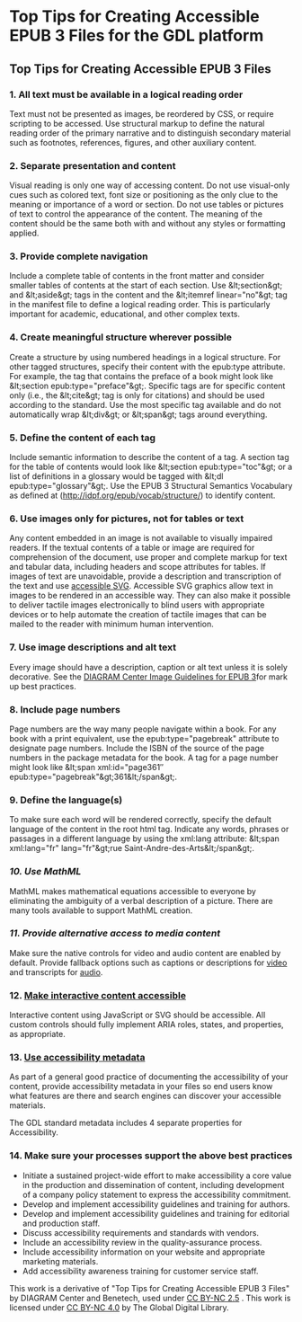 ##
# Top Tips for Creating Accessible EPUB 3 Files for the GDL platform

## Top Tips for Creating Accessible EPUB 3 Files

### 1. All text must be available in a logical reading order

Text must not be presented as images, be reordered by CSS, or require scripting to be accessed. Use structural markup to define the natural reading order of the primary narrative and to distinguish secondary material such as footnotes, references, figures, and other auxiliary content.

### 2. Separate presentation and content

Visual reading is only one way of accessing content. Do not use visual-only cues such as colored text, font size or positioning as the only clue to the meaning or importance of a word or section. Do not use tables or pictures of text to control the appearance of the content. The meaning of the content should be the same both with and without any styles or formatting applied.

### 3. Provide complete navigation

Include a complete table of contents in the front matter and consider smaller tables of contents at the start of each section. Use \&lt;section\&gt; and \&lt;aside\&gt; tags in the content and the \&lt;itemref linear=&quot;no&quot;\&gt; tag in the manifest file to define a logical reading order. This is particularly important for academic, educational, and other complex texts.

### 4. Create meaningful structure wherever possible

Create a structure by using numbered headings in a logical structure. For other tagged structures, specify their content with the epub:type attribute. For example, the tag that contains the preface of a book might look like \&lt;section epub:type=&quot;preface&quot;\&gt;. Specific tags are for specific content only (i.e., the \&lt;cite\&gt; tag is only for citations) and should be used according to the standard. Use the most specific tag available and do not automatically wrap \&lt;div\&gt; or \&lt;span\&gt; tags around everything.

### 5. Define the content of each tag

Include semantic information to describe the content of a tag. A section tag for the table of contents would look like \&lt;section epub:type=&quot;toc&quot;\&gt; or a list of definitions in a glossary would be tagged with \&lt;dl epub:type=&quot;glossary&quot;\&gt;. Use the EPUB 3 Structural Semantics Vocabulary as defined at (http://idpf.org/epub/vocab/structure/) to identify content.

### 6. Use images only for pictures, not for tables or text

Any content embedded in an image is not available to visually impaired readers. If the textual contents of a table or image are required for comprehension of the document, use proper and complete markup for text and tabular data, including headers and scope attributes for tables. If images of text are unavoidable, provide a description and transcription of the text and use [accessible SVG](http://www.w3.org/2000/10/wcag2-svg-techs-020318). Accessible SVG graphics allow text in images to be rendered in an accessible way. They can also make it possible to deliver tactile images electronically to blind users with appropriate devices or to help automate the creation of tactile images that can be mailed to the reader with minimum human intervention.

### 7. Use image descriptions and alt text

Every image should have a description, caption or alt text unless it is solely decorative. See the [DIAGRAM Center Image Guidelines for EPUB 3](http://diagramcenter.org/standards-and-practices/59-image-guidelines-for-epub-3.html)for mark up best practices.

### 8. Include page numbers

Page numbers are the way many people navigate within a book. For any book with a print equivalent, use the epub:type=&quot;pagebreak&quot; attribute to designate page numbers. Include the ISBN of the source of the page numbers in the package metadata for the book. A tag for a page number might look like \&lt;span xml:id=&quot;page361″ epub:type=&quot;pagebreak&quot;\&gt;361\&lt;/span\&gt;.

### 9. Define the language(s)

To make sure each word will be rendered correctly, specify the default language of the content in the root html tag. Indicate any words, phrases or passages in a different language by using the xml:lang attribute: \&lt;span xml:lang=&quot;fr&quot; lang=&quot;fr&quot;\&gt;rue Saint-Andre-des-Arts\&lt;/span\&gt;.

### _10. Use MathML_

MathML makes mathematical equations accessible to everyone by eliminating the ambiguity of a verbal description of a picture. There are many tools available to support MathML creation.

### _11. Provide alternative access to media content_

Make sure the native controls for video and audio content are enabled by default. Provide fallback options such as captions or descriptions for [video](http://www.idpf.org/accessibility/guidelines/content/xhtml/video.php) and transcripts for [audio](http://www.idpf.org/accessibility/guidelines/content/xhtml/audio.php).

### 12. [Make interactive content accessible](http://www.idpf.org/accessibility/guidelines/)

Interactive content using JavaScript or SVG should be accessible. All custom controls should fully implement ARIA roles, states, and properties, as appropriate.

### 13. [Use accessibility metadata](http://www.a11ymetadata.org/)

As part of a general good practice of documenting the accessibility of your content, provide accessibility metadata in your files so end users know what features are there and search engines can discover your accessible materials.

The GDL standard metadata includes 4 separate properties for Accessibility.

### 14. Make sure your processes support the above best practices

- Initiate a sustained project-wide effort to make accessibility a core value in the production and dissemination of content, including development of a company policy statement to express the accessibility commitment.
- Develop and implement accessibility guidelines and training for authors.
- Develop and implement accessibility guidelines and training for editorial and production staff.
- Discuss accessibility requirements and standards with vendors.
- Include an accessibility review in the quality-assurance process.
- Include accessibility information on your website and appropriate marketing materials.
- Add accessibility awareness training for customer service staff.

This work is a derivative of &quot;Top Tips for Creating Accessible EPUB 3 Files&quot; by DIAGRAM Center and Benetech, used under [CC BY-NC 2.5](https://creativecommons.org/licenses/by-nc/2.5/) . This work is licensed under [CC BY-NC 4.0](https://creativecommons.org/licenses/by-nc/4.0/) by The Global Digital Library.
